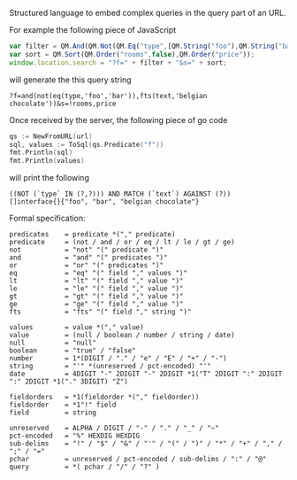 Structured language to embed complex queries in the query part of an URL.

For example the following piece of JavaScript

```JavaScript
var filter = QM.And(QM.Not(QM.Eq("type",[QM.String("foo"),QM.String("bar")])),QM.Fts("text","belgian chocolate"));
var sort = QM.Sort(QM.Order("rooms",false),QM.Order("price"));
window.location.search = "?f=" + filter + "&s=" + sort;
```

will generate the this query string

```
?f=and(not(eq(type,'foo','bar')),fts(text,'belgian chocolate'))&s=!rooms,price
```

Once received by the server, the following piece of go code

```go
qs := NewFromURL(url)
sql, values := ToSql(qs.Predicate("f"))
fmt.Println(sql)
fmt.Println(values)
```

will print the following

```
((NOT (`type` IN (?,?))) AND MATCH (`text`) AGAINST (?))
[]interface{}{"foo", "bar", "belgian chocolate"}
```

Formal specification:

```
predicates    = predicate *("," predicate)
predicate     = (not / and / or / eq / lt / le / gt / ge)
not           = "not" "(" predicate ")"
and           = "and" "(" predicates ")"
or            = "or" "(" predicates ")"
eq            = "eq" "(" field "," values ")"
lt            = "lt" "(" field "," value ")"
le            = "le" "(" field "," value ")"
gt            = "gt" "(" field "," value ")"
ge            = "ge" "(" field "," value ")"
fts           = "fts" "(" field "," string ")"

values        = value *("," value)
value         = (null / boolean / number / string / date)
null          = "null"
boolean       = "true" / "false"
number        = 1*(DIGIT / "." / "e" / "E" / "+" / "-")
string        = "'" *(unreserved / pct-encoded) "'"
date          = 4DIGIT "-" 2DIGIT "-" 2DIGIT *1("T" 2DIGIT ":" 2DIGIT ":" 2DIGIT *1("." 3DIGIT) "Z")

fieldorders   = *1(fieldorder *("," fieldorder))
fieldorder    = *1"!" field
field         = string

unreserved    = ALPHA / DIGIT / "-" / "." / "_" / "~"
pct-encoded   = "%" HEXDIG HEXDIG
sub-delims    = "!" / "$" / "&" / "'" / "(" / ")" / "*" / "+" / "," / ";" / "="
pchar         = unreserved / pct-encoded / sub-delims / ":" / "@"
query         = *( pchar / "/" / "?" )
```
